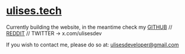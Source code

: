 # [ulises.tech](https://ulises.tech)

Currently building the website, in the meantime check my <a href="https://github.com/ulisesdeveloper" target="_blank">GITHUB</a> // <a href="https://reddit.com/user/ulisesdeveloper" target="_blank">REDDIT</a> // TWITTER → x.com/ulisesdev

If you wish to contact me, please do so at: ulisesdeveloper@gmail.com

